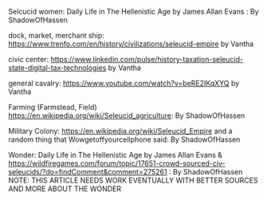 Selcucid women: Daily Life in The Hellenistic Age by James Allan Evans : By ShadowOfHassen

dock, market, merchant ship:
https://www.trenfo.com/en/history/civilizations/seleucid-empire
by Vantha

civic center:
https://www.linkedin.com/pulse/history-taxation-seleucid-state-digital-tax-technologies
by Vantha

general cavalry: https://www.youtube.com/watch?v=beRE2IKqXYQ by Vantha

Farming (Farmstead, Field) https://en.wikipedia.org/wiki/Seleucid_agriculture: By ShadowOfHassen

Military Colony: https://en.wikipedia.org/wiki/Seleucid_Empire and a random thing that Wowgetoffyourcellphone said: By ShadowOfHassen

Wonder:  Daily Life in The Hellenistic Age by James Allan Evans & https://wildfiregames.com/forum/topic/17651-crowd-sourced-civ-seleucids/?do=findComment&comment=275261 : By ShadowOfHassen NOTE: THIS ARTICLE NEEDS WORK EVENTUALLY WITH BETTER SOURCES AND MORE ABOUT THE WONDER
